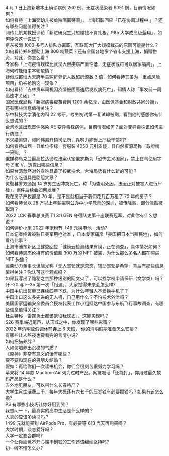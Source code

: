 4 月 1 日上海新增本土确诊病例 260 例、无症状感染者 6051 例，目前情况如何？  
如何看待「上海婴幼儿被单独隔离哭闹」，上海妇联回应「已在协调过程中 」？还有哪些问题值得关注？  
网传北航某教授评论「新进研究生只想赚钱不肯扎根，985 大学成高级蓝翔」，如何评价这一说法？  
京东被曝 1000 多号人排队办离职，互联网大厂大规模裁员的原因可能是什么？  
如何看待郑州援助上海 800 吨蔬菜？还有全国各地多个省市支援上海，捐赠物资，对此，你怎么看？  
专家称「上海疫情规模比武汉大但疾病严重性低，无症状或将可以居家隔离」，上海何时能结束本轮疫情？  
疑似成都恒大天府半岛购房登记人数超房源数 3 倍，如何看待其虽为「重点风险项目」仍被抢购这一现象？  
如何看待「吉林货车司机因疫情被困高速后发疾病死亡」，知情人称「事发前一周高速才关闭」？  
国家医保局称「新冠病毒疫苗费用 1200 余亿元，由医保基金和财政共同分担」，还有哪些信息值得关注？  
华中科技大学消化内科 22 考研，考生初试第一复试却被刷，看到他的感想你有什么想说的？  
台湾地区出现首例感染 XE 变异毒株病例，目前情况如何？面对变异毒株该如何进行防控？  
不求婚梁璐，祁同伟离开镇司法所，靠努力能当上厅级干部吗?  
如何看待山西一县单位招标一套服装 4050 元引质疑，县自然资源局称「政府统一采购」？  
俄媒称乌克兰最高拉达通过法案认定俄罗斯为「恐怖主义国家」，禁止在乌使用字母 Z 和 V，透露出哪些信息？  
如果台湾忽然对外宣称具备了核武技术，台海局势有什么新的可能？  
为什么吃道具是剧组大忌？  
灵璧县警方通报 14 岁男生因冲突死亡，称「为查明死因，法医正对被害人进行尸检」，案件后续会如何发展？  
现在房子产权都是 70 年，是不是就相当于我们花几百万租了 70 年的房子？  
如何看待曾以 28 万以上年薪招聘公办中小学教师的深圳，被传降薪、部分津贴被取消？  
2022 LCK 春季总决赛 T1 3:1 GEN 夺得队史第十座联赛冠军，对此你有什么想说？  
如何评价小米 2022 年米粉节「49 元换电池」活动?  
日本记者控诉被驻日美军用枪对准 ，日本专家痛斥「美国把日本当殖民地」，如何看待此事？  
上海市浦东新区卫健委回应「健康云检测结果有误，正在调查」，具体情况如何？  
如何看待周杰伦持有的价值超 300 万的 NFT 被盗，为什么那么多名人都在购买 NFT 头像？  
潍柴动力董事长谭旭光称「无人驾驶就是忽悠，辅助驾驶是希望」背后有那些信息值得关注？你认可这个观点吗？  
如果我写出了诡秘之主那种级别的网文火了，可以找学校申请保研（文学类）吗？  
歼 -20 与 F-35 第一次「相遇」，大家觉得未来会怎么样?  
中国手机出货量已连续四年下跌，为什么年轻人不爱换手机了？  
中国出口这么多先进的无人机，自己用什么？不怕技术外泄吗？  
美国国家运输安全委员会授权代表工作小组抵达中国参与东航飞行事故调查，有哪些信息值得关注？  
杜兰特称「雷霆勇士都该退役我球衣」，这能实现吗？  
S26 赛季临近尾声，从玉城之中，你发现了哪些彩蛋？  
2022 年清明放假调休前连上 6 天班， 你的清明假期准备怎么安排？  
有哪些让人熬夜也要看完的言情小说?  
如何把猫养胖？  
人如何培养出沉稳的气质？  
《原神》非常有意义的话有哪些？  
要不要和现在的男朋友结婚？  
假如：再给你们一次读书机会，你们会很刻苦很努力学习吗？  
苹果将 14 年款 MacbookAir 列为过时产品，网友喊话「还能打」，你用过最久数码产品是什么？  
去外地见朋友，可以带什么长春特产？  
大学生月生活费三千，每年大概还有六七千的压岁钱有必要攒钱吗？如果有该怎么攒?  
PS 有哪些小技巧让你好用到哭？  
我想问一下，最真实的高中生活是什么样的？  
人真的应该多读书吗？  
1499 元就能买到 AirPods Pro，有必要等 618 当天再购买吗？  
大学时期，谈恋爱好吗？  
大学一定要合群吗?  
一个让你疲惫不开心赚不到钱的工作还该继续坚持吗?  
初一听不懂怎么办?  

